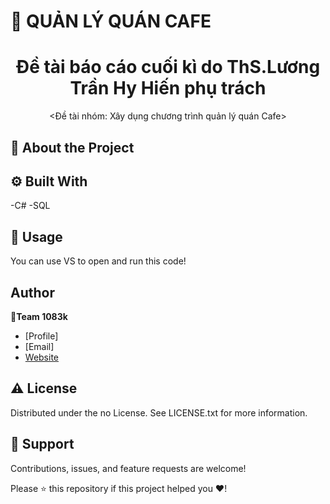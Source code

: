 # 📃 QUẢN LÝ QUÁN CAFE

<h1 align="center">Đề tài báo cáo cuối kì do ThS.Lương Trần Hy Hiến phụ trách</h1> 

<p align="center"><Đề tài nhóm: Xây dụng chương trình quản lý quán Cafe></p>

## :star2: About the Project

<!-- Screenshots -->

## :gear: Built With

-C#
-SQL
## 🚀 Usage
  You can use VS to open and run this code!
  
## Author

👤**Team 1083k**

- [Profile]
- [Email]
- [Website](/ "Welcome")

## :warning: License

Distributed under the no License. See LICENSE.txt for more information.

## 🤝 Support

Contributions, issues, and feature requests are welcome!

Please ⭐️ this repository if this project helped you ❤️!
